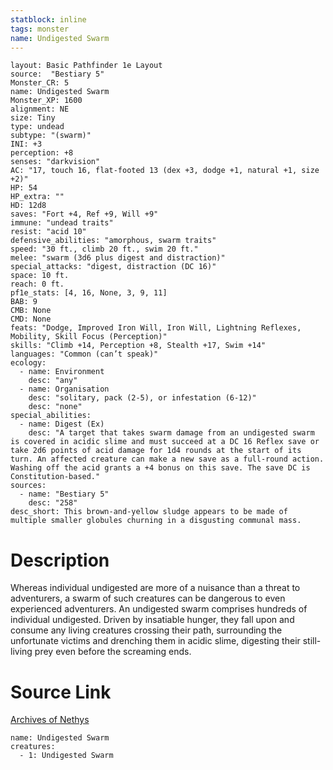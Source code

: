 ```yaml
---
statblock: inline
tags: monster
name: Undigested Swarm
---
```

```statblock
layout: Basic Pathfinder 1e Layout
source:  "Bestiary 5"
Monster_CR: 5
name: Undigested Swarm
Monster_XP: 1600
alignment: NE
size: Tiny
type: undead
subtype: "(swarm)"
INI: +3
perception: +8
senses: "darkvision"
AC: "17, touch 16, flat-footed 13 (dex +3, dodge +1, natural +1, size +2)"
HP: 54
HP_extra: ""
HD: 12d8
saves: "Fort +4, Ref +9, Will +9"
immune: "undead traits"
resist: "acid 10"
defensive_abilities: "amorphous, swarm traits"
speed: "30 ft., climb 20 ft., swim 20 ft."
melee: "swarm (3d6 plus digest and distraction)"
special_attacks: "digest, distraction (DC 16)"
space: 10 ft.
reach: 0 ft.
pf1e_stats: [4, 16, None, 3, 9, 11]
BAB: 9
CMB: None
CMD: None
feats: "Dodge, Improved Iron Will, Iron Will, Lightning Reflexes, Mobility, Skill Focus (Perception)"
skills: "Climb +14, Perception +8, Stealth +17, Swim +14"
languages: "Common (can’t speak)"
ecology:
  - name: Environment
    desc: "any"
  - name: Organisation
    desc: "solitary, pack (2-5), or infestation (6-12)"
    desc: "none"
special_abilities:
  - name: Digest (Ex)
    desc: "A target that takes swarm damage from an undigested swarm is covered in acidic slime and must succeed at a DC 16 Reflex save or take 2d6 points of acid damage for 1d4 rounds at the start of its turn. An affected creature can make a new save as a full-round action. Washing off the acid grants a +4 bonus on this save. The save DC is Constitution-based."
sources:
  - name: "Bestiary 5"
    desc: "258"
desc_short: This brown-and-yellow sludge appears to be made of multiple smaller globules churning in a disgusting communal mass.
```
# Description
Whereas individual undigested are more of a nuisance than a threat to adventurers, a swarm of such creatures can be dangerous to even experienced adventurers. An undigested swarm comprises hundreds of individual undigested. Driven by insatiable hunger, they fall upon and consume any living creatures crossing their path, surrounding the unfortunate victims and drenching them in acidic slime, digesting their still-living prey even before the screaming ends.
# Source Link
[Archives of Nethys](https://aonprd.com/MonsterDisplay.aspx?ItemName=Undigested%20Swarm)
```encounter-table
name: Undigested Swarm
creatures:
  - 1: Undigested Swarm
```
